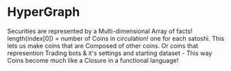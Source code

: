 # HyperGraph
Securities are represented by a Multi-dimensional Array of facts! length(index[0]) = number of Coins in circulation! one for each satoshi. This lets us make coins that are Composed of other coins. Or coins that represention Trading bots & it's settings and starting dataset - This way Coins become much like a Closure in a functional language!
